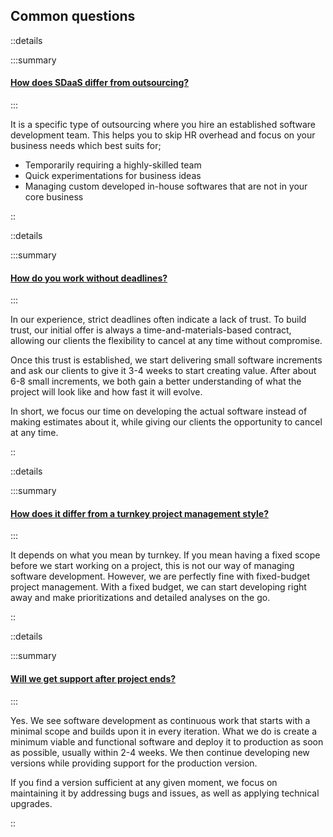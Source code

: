 ## Common questions

::details

:::summary

#### [How does SDaaS differ from outsourcing?]()

:::

It is a specific type of outsourcing where you hire an established software
development team. This helps you to skip HR overhead and focus on your business
needs which best suits for;

- Temporarily requiring a highly-skilled team
- Quick experimentations for business ideas
- Managing custom developed in-house softwares that are not in your core
  business

::

::details

:::summary

#### [How do you work without deadlines?]()

:::

In our experience, strict deadlines often indicate a lack of trust. To build
trust, our initial offer is always a time-and-materials-based contract, allowing
our clients the flexibility to cancel at any time without compromise.

Once this trust is established, we start delivering small software increments
and ask our clients to give it 3-4 weeks to start creating value. After about
6-8 small increments, we both gain a better understanding of what the project
will look like and how fast it will evolve.

In short, we focus our time on developing the actual software instead of making
estimates about it, while giving our clients the opportunity to cancel at any
time.

::

::details

:::summary

#### [How does it differ from a turnkey project management style?]()

:::

It depends on what you mean by turnkey. If you mean having a fixed scope before
we start working on a project, this is not our way of managing software
development. However, we are perfectly fine with fixed-budget project
management. With a fixed budget, we can start developing right away and make
prioritizations and detailed analyses on the go.

::

::details

:::summary

#### [Will we get support after project ends?]()

:::

Yes. We see software development as continuous work that starts with a minimal
scope and builds upon it in every iteration. What we do is create a minimum
viable and functional software and deploy it to production as soon as possible,
usually within 2-4 weeks. We then continue developing new versions while
providing support for the production version.

If you find a version sufficient at any given moment, we focus on maintaining it
by addressing bugs and issues, as well as applying technical upgrades.

::
